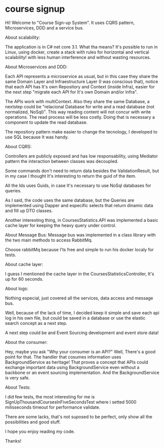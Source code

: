 # course signup
Hi! Welcome to "Course Sign-up System". It uses CQRS pattern, Microservices, DDD and a service bus.

About scalability:

The application is in C# net core 3.1. What tha means? It's possible to run in Linux, using docker, create a stack with rules for horizontal and vertical scalability! with less human interference and without wasting resources.

About Microservices and DDD:

Each API represents a microservice as usual, but in this case they share the same Domain Layer and Infraestructure Layer (I was conscious that), notice that each API has It's own Repository and Context (inside Infra), easier for the next step "migrate each API for It's own Domain and/or Infra".

The APIs work with multiContext. Also they share the same Database, a nextstep could be "relacional Database for write and a read database (not normalized, NoSql)". This way reading content will not concur with write operations. The read process will be less costly. Doing that is necessary a component to update the read database.

The repository pattern make easier to change the tecnology, I developed to use SQL because It was handy.

About CQRS:

Controllers are publicly exposed and has low responsability, using Mediator pattern the interaction between classes was decoupled. 

Some commands don't need to return data besides the ValidationResult, but in my case I thought It's interesting to return the guid of the item.

All the Ids uses Guids, in case It's necessary to use NoSql databases for queries.

As I said, the code uses the same database, but the Queries are implemented using Dapper and especific selects that return dinamic data and fill up DTO classes.

Another interesting thing, in CoursesStatistics.API was implemented a basic cache layer for keeping the heavy query under control.

About Message Bus:
Message bus was implemented in a class library with the two main methods to access RabbitMq.

Choose rabbitMq because I'ts free and simple to run his docker localy for tests.

About cache layer:

I guess I mentioned the cache layer in the CoursesStatisticsController, It's up for 60 seconds.

About logs:

Nothing especial, just covered all the services, data access and message bus.

Well, because of the lack of time, I decided keep it simple and save each api log in his own file, but could be saved in a database or use the elastic search concept as a next step.

A next step could be and Event Sourcing development and event store data!

About the consumer:

Hey, maybe you ask "Why your consumer is an API?" Well, There's a good point for that. The handler that cosumes information uses BackgroundService as heritage! That proves a concept that APIs could exchange important data using BackgroundService even without a backbone or an event sourcing implementation. And the BackgroundService is very safe.

About Tests:

I did few tests, the most interesting for me is SignUpThousandCoursesInFiveSecondsTest where i setted 5000 milisseconds timeout for performance validate.

There are some lacks, that's not suposed to be perfect, only show all the possibilities and good stuff.

I hope you enjoy reading my code.

Thanks!




